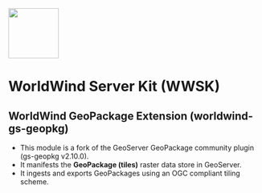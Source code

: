 <img src="https://worldwind.arc.nasa.gov/css/images/nasa-logo.svg" height="100"/> 

# WorldWind Server Kit (WWSK)
## WorldWind GeoPackage Extension (worldwind-gs-geopkg)

* This module is a fork of the GeoServer GeoPackage community plugin (gs-geopkg v2.10.0).
* It manifests the __GeoPackage (tiles)__ raster data store in GeoServer. 
* It ingests and exports GeoPackages using an OGC compliant tiling scheme.
